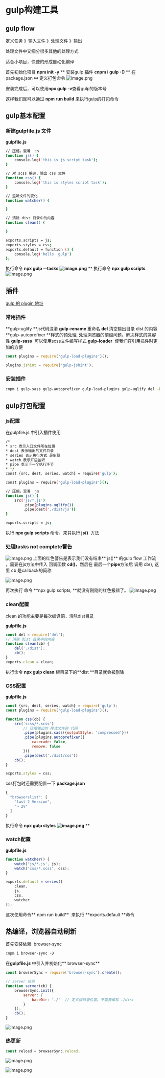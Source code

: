 # gulp构建工具

## gulp flow


定义任务 》输入文件 》处理文件 》输出


处理文件中又细分很多其他的处理方式


适合小项目，快速的形成自动化编译

首先初始化项目 **npm init -y**
**
安装gulp 插件 **cnpm i gulp -D**
**
在package.json 中 定义打包命令
![image.png](http://qiniu.simplesky12.cn/img/1585480530585-15374560-cd3a-4e9c-aa51-e5e8edb1f74a.png)


安装完成后，可以使用**npx gulp -v**查看gulp的版本号


这样我们就可以通过 **npm run build** 来执行gulp的打包命令

## gulp基本配置

### 新建gulpfile.js 文件

**gulpfile.js**


```bash
// 压缩，混淆  js
function js() {
    console.log('this is js script task');
}

// 对 scss 编译，输出 css 文件
function css() {
    console.log('this is styles script task');
}

// 监听文件的变化
function watcher() {

}

// 清除 dist 目录中的内容
function clean() {

}

exports.scripts = js;
exports.styles = css;
exports.default = function () {
    console.log('hello  gulp')
};
```

执行命令 **npx gulp --tasks**
**![image.png](https://cdn.nlark.com/yuque/0/2020/png/656731/1585482862269-534f140b-396f-4bb3-ac26-cce852c5201a.png)**
**
执行命令 **npx gulp scripts**
![image.png](http://qiniu.simplesky12.cn/img/1585482950912-a730cf47-b595-4537-adc4-cfcd37461fb6.png)




## 插件
[gulp 的 plugin 地址](https://gulpjs.com/plugins/)


### 常用插件
**gulp-uglify **js代码混淆
**gulp-rename** 重命名
**del** 清空输出目录 dist 的内容
**gulp-autoprefixer **样式的预处理, 处理浏览器的前缀问题，解决样式的兼容性
**gulp-sass**  可以使用scss文件编写样式
**gulp-loader**  使我们在引用插件时更加的方便


```javascript
const plugins = require('gulp-load-plugins')();

plugins.jshint = require('gulp-jshint');
```


### 安装插件
```bash
cnpm i gulp-sass gulp-autoprefixer gulp-load-plugins gulp-uglify del -D
```



## gulp打包配置


### js配置
在gulpfile.js 中引入插件使用


```bash
/*
* src 表示入口文件所在位置
* dest 表示输出的文件目录
* series 表示执行方式 是串联
* watch 表示开启监听
* pipe 表示下一个执行环节
* */
const {src, dest, series, watch} = require('gulp');

const plugins = require('gulp-load-plugins')();

// 压缩，混淆  js
function js() {
    src('js/*.js')
        .pipe(plugins.uglify())
        .pipe(dest('./dist/js'))
}

exports.scripts = js;
```


执行 **npx gulp scripts** 命令，来只执行 **js()**  方法
### 处理tasks not complete警告
![image.png](http://qiniu.simplesky12.cn/img/1585530512354-49fb81cb-1b37-4038-af6f-97bf3fd8116d.png)
上面的红色警告是表示我们没有结束** js()** 的gulp flow 工作流 ，需要在js方法中传入 回调函数 **cd()**，然后在 最后一个**pipe**方法后 调用 cb(), 这里 cb 是callback的简称


![image.png](http://qiniu.simplesky12.cn/img/1585530712615-92a7ed61-34af-472e-a5ef-2d50d42c3514.png)

再次执行 命令 **npx gulp scripts, **就没有刚刚的红色报错了。
![image.png](http://qiniu.simplesky12.cn/img/1585530807505-129d96a9-f697-4c03-8797-a6647ad6c417.png)


### clean配置


clean 的功能主要是每次编译前，清除dist目录


**gulpfile.js**
```javascript
const del = require('del');
// 清除 dist 目录中的内容
function clean(cb) {
    del('./dist');
    cb();
}
exports.clean = clean;
```


执行命令 **npx gulp clean**
根目录下的**dist **目录就会被删除


### CSS配置
**gulpfile.js**


```javascript
const {src, dest, series, watch} = require('gulp');
const plugins = require('gulp-load-plugins')();

function css(cb) {
    src('scss/*.scss')
        // 压缩输出的 样式文件的 代码
        .pipe(plugins.sass({outputStyle: 'compressed'}))
        .pipe(plugins.autoprefixer({
            casecade: false,
            remove: false
        }))
        .pipe(dest('./dist/css'))
    cb();
}

exports.styles = css;
```


css打包时还需要配置一下 **package.json**


```javascript
{
  "browserslist": [
    "last 2 Version",
    "> 2%"
  ]
}
```

执行命令 **npx gulp styles**
**![image.png](https://cdn.nlark.com/yuque/0/2020/png/656731/1585559075724-db0c85c0-f2b2-4611-b0a7-6ba7fd9983fc.png)**
**

### watch配置
**gulpfile.js**


```javascript
function watcher() {
    watch('js/*.js', js);
    watch('css/*.scss', css);
}

exports.default = series([
    clean,
    js,
    css,
    watcher
]);
```


这次使用命令** npm run build**  来执行 **exports.default **命令


## 热编译，浏览器自动刷新
首先安装依赖  browser-sync


```javascript
cnpm i browser-sync -D
```


在**gulpfile.js** 中引入并初始化** browser-sync**


```javascript
const browserSync = require('browser-sync').create();

// server 任务
function server(cb) {
    browserSync.init({
        server: {
            baseDir: './'  // 定义根目录位置，不需要编写 ./dist 
        }
    });
    cb();
}
```



![image.png](http://qiniu.simplesky12.cn/img/1585556733539-284e5656-72ff-4414-9282-e490f20bd44a.png)


### 热更新


```javascript
const reload = browserSync.reload;
```


![image.png](http://qiniu.simplesky12.cn/img/1585556568582-355b7290-fafa-47d6-a01f-116b00ca69a6.png)


![image.png](http://qiniu.simplesky12.cn/img/1585559148483-21b44d83-62bb-4793-bca0-18781f69939a.png)
